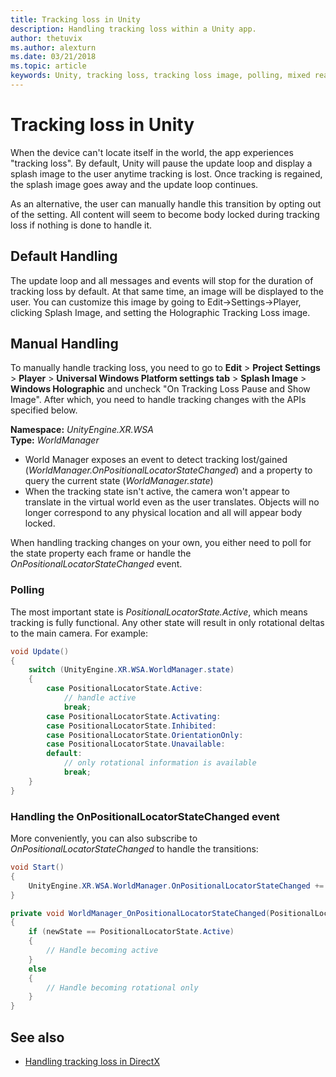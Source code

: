 ```yaml
---
title: Tracking loss in Unity
description: Handling tracking loss within a Unity app.
author: thetuvix
ms.author: alexturn
ms.date: 03/21/2018
ms.topic: article
keywords: Unity, tracking loss, tracking loss image, polling, mixed reality headset, windows mixed reality headset, virtual reality headset
---
```



# Tracking loss in Unity

When the device can't locate itself in the world, the app experiences "tracking loss". By default, Unity will pause the update loop and display a splash image to the user anytime tracking is lost. Once tracking is regained, the splash image goes away and the update loop continues.

As an alternative, the user can manually handle this transition by opting out of the setting. All content will seem to become body locked during tracking loss if nothing is done to handle it.

## Default Handling

The update loop and all messages and events will stop for the duration of tracking loss by default. At that same time, an image will be displayed to the user. You can customize this image by going to Edit->Settings->Player, clicking Splash Image, and setting the Holographic Tracking Loss image.

## Manual Handling

To manually handle tracking loss, you need to go to **Edit** > **Project Settings** > **Player** > **Universal Windows Platform settings tab** > **Splash Image** > **Windows Holographic** and uncheck "On Tracking Loss Pause and Show Image". After which, you need to handle tracking changes with the APIs specified below.

**Namespace:** *UnityEngine.XR.WSA*<br>
**Type:** *WorldManager*

* World Manager exposes an event to detect tracking lost/gained (*WorldManager.OnPositionalLocatorStateChanged*) and a property to query the current state (*WorldManager.state*)
* When the tracking state isn't active, the camera won't appear to translate in the virtual world even as the user translates. Objects will no longer correspond to any physical location and all will appear body locked.

When handling tracking changes on your own, you either need to poll for the state property each frame or handle the *OnPositionalLocatorStateChanged* event.

### Polling

The most important state is *PositionalLocatorState.Active*, which means tracking is fully functional. Any other state will result in only rotational deltas to the main camera. For example:

```cs
void Update()
{
    switch (UnityEngine.XR.WSA.WorldManager.state)
    {
        case PositionalLocatorState.Active:
            // handle active
            break;
        case PositionalLocatorState.Activating:
        case PositionalLocatorState.Inhibited:
        case PositionalLocatorState.OrientationOnly:
        case PositionalLocatorState.Unavailable:
        default:
            // only rotational information is available
            break;
    }
}
```

### Handling the OnPositionalLocatorStateChanged event

More conveniently, you can also subscribe to *OnPositionalLocatorStateChanged* to handle the transitions:

```cs
void Start()
{
    UnityEngine.XR.WSA.WorldManager.OnPositionalLocatorStateChanged += WorldManager_OnPositionalLocatorStateChanged;
}

private void WorldManager_OnPositionalLocatorStateChanged(PositionalLocatorState oldState, PositionalLocatorState newState)
{
    if (newState == PositionalLocatorState.Active)
    {
        // Handle becoming active
    }
    else
    {
        // Handle becoming rotational only
    }
}
```

## See also
* [Handling tracking loss in DirectX](../native/coordinate-systems-in-directx.md#handling-tracking-loss)
